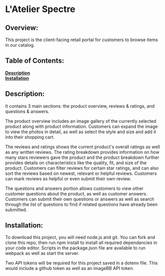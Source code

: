 # L'Atelier Spectre

## Overview:
This project is the client-facing retail portal for customers to browse items in our catalog.

## Table of Contents:
**[Description](#description)**<br>
**[Installation](#installation)**<br>

## Description:
It contains 3 main sections: the product overview, reviews & ratings, and questions & answers.

The product overview includes an image gallery of the currently selected product along with product information. Customers can expand the image to view the photos in detail, as well as select the style and size and add it into their shopping cart.

The reviews and ratings shows the current product's overall ratings as well as any written reviews. The rating breakdown provides information on how many stars reviewers gave the product and the product breakdown further provides details on characteristics like the quality, fit, and size of the product. Customers can filter reviews for certain star ratings, and can also sort the reviews based on newest, relevant or helpful reviews. Customers can mark reviews as helpful or even submit their own review.

The questions and answers portion allows customers to view other customer questions about the product, as well as customer answers. Customers can submit their own questions or answers as well as search through the list of questions to find if related questions have already been submitted.

## Installation:
To download this project, you will need node.js and git. You can fork and clone this repo, then run npm install to install all required dependancies in your code editor. Scripts in the package.json file are available to run webpack as well as start the server.

Two API tokens will be required for this project saved in a dotenv file. This would include a github token as well as an imageBB API token.